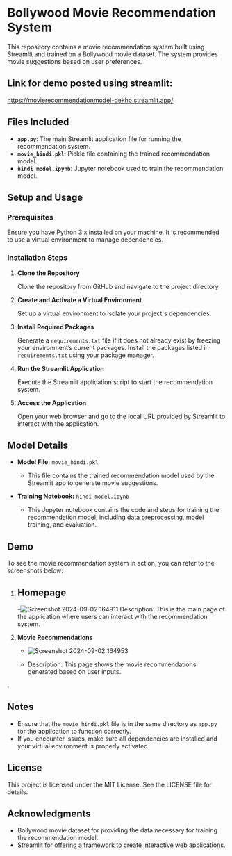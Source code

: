 # Bollywood Movie Recommendation System

This repository contains a movie recommendation system built using Streamlit and trained on a Bollywood movie dataset. The system provides movie suggestions based on user preferences.

## Link for demo posted using streamlit:
https://movierecommendationmodel-dekho.streamlit.app/

## Files Included

- **`app.py`**: The main Streamlit application file for running the recommendation system.
- **`movie_hindi.pkl`**: Pickle file containing the trained recommendation model.
- **`hindi_model.ipynb`**: Jupyter notebook used to train the recommendation model.

## Setup and Usage

### Prerequisites

Ensure you have Python 3.x installed on your machine. It is recommended to use a virtual environment to manage dependencies.

### Installation Steps

1. **Clone the Repository**

   Clone the repository from GitHub and navigate to the project directory.

2. **Create and Activate a Virtual Environment**

   Set up a virtual environment to isolate your project's dependencies.

3. **Install Required Packages**

   Generate a `requirements.txt` file if it does not already exist by freezing your environment’s current packages. Install the packages listed in `requirements.txt` using your package manager.

4. **Run the Streamlit Application**

   Execute the Streamlit application script to start the recommendation system.

5. **Access the Application**

   Open your web browser and go to the local URL provided by Streamlit to interact with the application.

## Model Details

- **Model File:** `movie_hindi.pkl`
  - This file contains the trained recommendation model used by the Streamlit app to generate movie suggestions.

- **Training Notebook:** `hindi_model.ipynb`
  - This Jupyter notebook contains the code and steps for training the recommendation model, including data preprocessing, model training, and evaluation.

## Demo

To see the movie recommendation system in action, you can refer to the screenshots below:

1. **Homepage**
   - 
   -![Screenshot 2024-09-02 164911](https://github.com/user-attachments/assets/30e5978b-20b4-4ccf-a77e-e4c63e30411b)
 Description: This is the main page of the application where users can interact with the recommendation system.

2. **Movie Recommendations**
   - ![Screenshot 2024-09-02 164953](https://github.com/user-attachments/assets/23203f27-09bb-43fd-bb84-6f0b89d651e7)

   - Description: This page shows the movie recommendations generated based on user inputs.

.

## Notes

- Ensure that the `movie_hindi.pkl` file is in the same directory as `app.py` for the application to function correctly.
- If you encounter issues, make sure all dependencies are installed and your virtual environment is properly activated.

## License

This project is licensed under the MIT License. See the LICENSE file for details.

## Acknowledgments

- Bollywood movie dataset for providing the data necessary for training the recommendation model.
- Streamlit for offering a framework to create interactive web applications.
